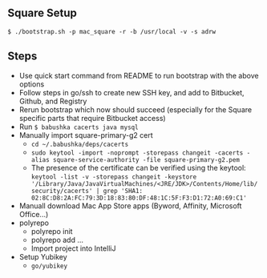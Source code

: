 ## Square Setup

```
$ ./bootstrap.sh -p mac_square -r -b /usr/local -v -s adrw
```

## Steps
- Use quick start command from README to run bootstrap with the above options
- Follow steps in go/ssh to create new SSH key, and add to Bitbucket, Github, and Registry
- Rerun bootstrap which now should succeed (especially for the Square specific parts that require Bitbucket access)
- Run `$ babushka cacerts java mysql`
- Manually import square-primary-g2 cert
  - `cd ~/.babushka/deps/cacerts`
  - `sudo keytool -import -noprompt -storepass changeit -cacerts -alias square-service-authority -file square-primary-g2.pem`
  - The presence of the certificate can be verified using the keytool:
  `keytool -list -v -storepass changeit -keystore '/Library/Java/JavaVirtualMachines/<JRE/JDK>/Contents/Home/lib/security/cacerts' | grep 'SHA1: 02:8C:D8:2A:FC:79:3D:18:83:80:DF:48:1C:5F:F3:D1:72:A0:69:C1'`
- Manuall download Mac App Store apps (Byword, Affinity, Microsoft Office...)
- polyrepo
  - polyrepo init
  - polyrepo add ...
  - Import project into IntelliJ
- Setup Yubikey
  - `go/yubikey`

